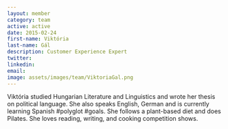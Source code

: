 ```yaml
---
layout: member
category: team
active: active
date: 2015-02-24
first-name: Viktória
last-name: Gál
description: Customer Experience Expert
twitter:
linkedin:
email:
image: assets/images/team/ViktoriaGal.png
---
```

Viktória studied Hungarian Literature and Linguistics and wrote her thesis on political language. She also speaks English,
German and is currently learning Spanish &#35;polyglot &#35;goals. She follows a plant-based diet and does Pilates. She loves reading,
writing, and cooking competition shows.
